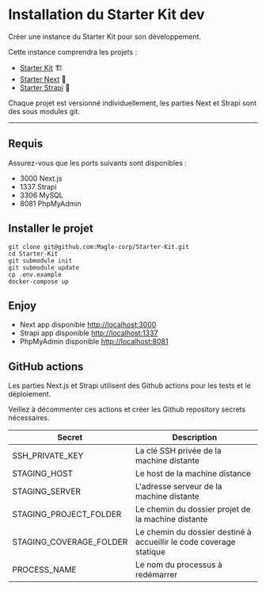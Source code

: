 # Installation du Starter Kit dev

Créer une instance du Starter Kit pour son développement.

Cette instance comprendra les projets :
- [Starter Kit](https://github.com/Magle-corp/Starter-Kit) 🏗
- [Starter Next](https://github.com/Magle-corp/Starter-Next) 🚀
- [Starter Strapi](https://github.com/Magle-corp/Starter-Strapi) 🎩

Chaque projet est versionné individuellement, les parties Next et Strapi sont des sous modules git.

___

## Requis

Assurez-vous que les ports suivants sont disponibles :
- 3000 Next.js
- 1337 Strapi
- 3306 MySQL
- 8081 PhpMyAdmin

## Installer le projet

```shell
git clone git@github.com:Magle-corp/Starter-Kit.git
cd Starter-Kit
git submodule init
git submodule update
cp .env.example
docker-compose up
```

## Enjoy

- Next app disponible [http://localhost:3000](http://localhost:3000)
- Strapi app disponible [http://localhost:1337](http://localhost:1337)
- PhpMyAdmin disponible [http://localhost:8081](http://localhost:8081)

## GitHub actions

Les parties Next.js et Strapi utilisent des Github actions pour les tests et le déploiement.

Veillez à décommenter ces actions et créer les Github repository secrets nécessaires.

| Secret   | Description                                                         |    
|----------|---------------------------------------------------------------------|
| SSH_PRIVATE_KEY | La clé SSH privée de la machine distante                            |
| STAGING_HOST | Le host de la machine distance                                      |
| STAGING_SERVER | L'adresse serveur de la machine distante                            |
| STAGING_PROJECT_FOLDER | Le chemin du dossier projet de la machine distante                  |
| STAGING_COVERAGE_FOLDER | Le chemin du dossier destiné à accueillir le code coverage statique |
| PROCESS_NAME | Le nom du processus à redémarrer                                    |